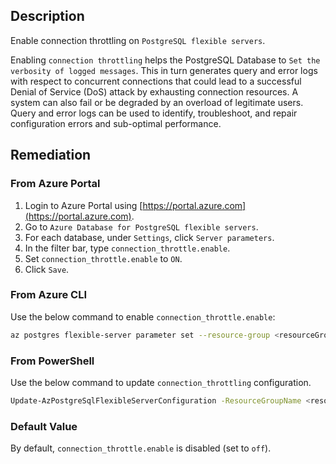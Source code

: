 ## Description

Enable connection throttling on `PostgreSQL flexible servers`.

Enabling `connection throttling` helps the PostgreSQL Database to `Set the verbosity of logged messages`. This in turn generates query and error logs with respect to concurrent connections that could lead to a successful Denial of Service (DoS) attack by exhausting connection resources. A system can also fail or be degraded by an overload of legitimate users. Query and error logs can be used to identify, troubleshoot, and repair configuration errors and sub-optimal performance.

## Remediation

### From Azure Portal

1. Login to Azure Portal using [https://portal.azure.com](https://portal.azure.com).
2. Go to `Azure Database for PostgreSQL flexible servers`.
3. For each database, under `Settings`, click `Server parameters`.
4. In the filter bar, type `connection_throttle.enable`.
5. Set `connection_throttle.enable` to `ON`.
6. Click `Save`.

### From Azure CLI

Use the below command to enable `connection_throttle.enable`:

```bash
az postgres flexible-server parameter set --resource-group <resourceGroup> --server-name <serverName> --name connection_throttle.enable --value on
```

### From PowerShell

Use the below command to update `connection_throttling` configuration.

```bash
Update-AzPostgreSqlFlexibleServerConfiguration -ResourceGroupName <resourceGroup> -ServerName <serverName> -Name connection_throttle.enable -Value on
```

### Default Value

By default, `connection_throttle.enable` is disabled (set to `off`).
